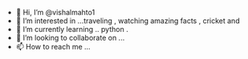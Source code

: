 - 👋 Hi, I’m @vishalmahto1
- 👀 I’m interested in ...traveling , watching amazing facts , cricket and 
- 🌱 I’m currently learning .. python .
- 💞️ I’m looking to collaborate on ...
- 📫 How to reach me ...

<!---
vishalmahto1/vishalmahto1 is a ✨ special ✨ repository because its `README.md` (this file) appears on your GitHub profile.
You can click the Preview link to take a look at your changes.
--->
